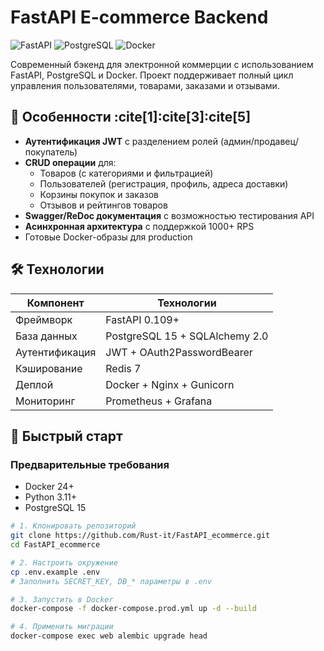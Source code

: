 # FastAPI E-commerce Backend

![FastAPI](https://img.shields.io/badge/FastAPI-009688?style=for-the-badge&logo=FastAPI&logoColor=white)
![PostgreSQL](https://img.shields.io/badge/PostgreSQL-316192?style=for-the-badge&logo=postgresql&logoColor=white)
![Docker](https://img.shields.io/badge/Docker-2496ED?style=for-the-badge&logo=docker&logoColor=white)

Современный бэкенд для электронной коммерции с использованием FastAPI, PostgreSQL и Docker. Проект поддерживает полный цикл управления пользователями, товарами, заказами и отзывами.

## 🌟 Особенности :cite[1]:cite[3]:cite[5]
- **Аутентификация JWT** с разделением ролей (админ/продавец/покупатель)
- **CRUD операции** для:
  - Товаров (с категориями и фильтрацией)
  - Пользователей (регистрация, профиль, адреса доставки)
  - Корзины покупок и заказов
  - Отзывов и рейтингов товаров
- **Swagger/ReDoc документация** с возможностью тестирования API
- **Асинхронная архитектура** с поддержкой 1000+ RPS
- Готовые Docker-образы для production

## 🛠 Технологии
| Компонент       | Технологии                          |
|-----------------|-------------------------------------|
| Фреймворк       | FastAPI 0.109+                      |
| База данных     | PostgreSQL 15 + SQLAlchemy 2.0      |
| Аутентификация  | JWT + OAuth2PasswordBearer          |
| Кэширование     | Redis 7                             |
| Деплой          | Docker + Nginx + Gunicorn           |
| Мониторинг      | Prometheus + Grafana                |

## 🚀 Быстрый старт

### Предварительные требования
- Docker 24+
- Python 3.11+
- PostgreSQL 15

```bash
# 1. Клонировать репозиторий
git clone https://github.com/Rust-it/FastAPI_ecommerce.git
cd FastAPI_ecommerce

# 2. Настроить окружение
cp .env.example .env
# Заполнить SECRET_KEY, DB_* параметры в .env

# 3. Запустить в Docker
docker-compose -f docker-compose.prod.yml up -d --build

# 4. Применить миграции
docker-compose exec web alembic upgrade head